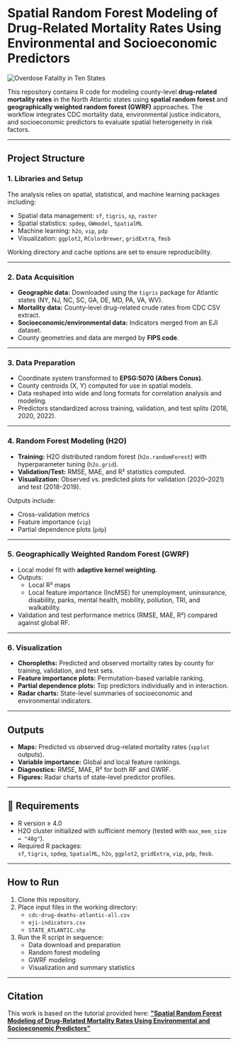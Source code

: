 # Spatial Random Forest Modeling of Drug-Related Mortality Rates Using Environmental and Socioeconomic Predictors

![Overdose Fatality in Ten States](map.png)

This repository contains R code for modeling county-level **drug-related mortality rates** in the North Atlantic states using **spatial random forest** and **geographically weighted random forest (GWRF)** approaches. The workflow integrates CDC mortality data, environmental justice indicators, and socioeconomic predictors to evaluate spatial heterogeneity in risk factors.

---

## Project Structure

### 1. Libraries and Setup
The analysis relies on spatial, statistical, and machine learning packages including:

- Spatial data management: `sf`, `tigris`, `sp`, `raster`
- Spatial statistics: `spdep`, `GWmodel`, `SpatialML`
- Machine learning: `h2o`, `vip`, `pdp`
- Visualization: `ggplot2`, `RColorBrewer`, `gridExtra`, `fmsb`

Working directory and cache options are set to ensure reproducibility.

---

### 2. Data Acquisition
- **Geographic data:** Downloaded using the `tigris` package for Atlantic states (NY, NJ, NC, SC, GA, DE, MD, PA, VA, WV).  
- **Mortality data:** County-level drug-related crude rates from CDC CSV extract.  
- **Socioeconomic/environmental data:** Indicators merged from an EJI dataset.  
- County geometries and data are merged by **FIPS code**.

---

### 3. Data Preparation
- Coordinate system transformed to **EPSG:5070 (Albers Conus)**.  
- County centroids (X, Y) computed for use in spatial models.  
- Data reshaped into wide and long formats for correlation analysis and modeling.  
- Predictors standardized across training, validation, and test splits (2018, 2020, 2022).

---

### 4. Random Forest Modeling (H2O)
- **Training:** H2O distributed random forest (`h2o.randomForest`) with hyperparameter tuning (`h2o.grid`).  
- **Validation/Test:** RMSE, MAE, and R² statistics computed.  
- **Visualization:** Observed vs. predicted plots for validation (2020–2021) and test (2018–2019).  

Outputs include:
- Cross-validation metrics  
- Feature importance (`vip`)  
- Partial dependence plots (`pdp`)  

---

### 5. Geographically Weighted Random Forest (GWRF)
- Local model fit with **adaptive kernel weighting**.  
- Outputs:
  - Local R² maps  
  - Local feature importance (IncMSE) for unemployment, uninsurance, disability, parks, mental health, mobility, pollution, TRI, and walkability.  
- Validation and test performance metrics (RMSE, MAE, R²) compared against global RF.

---

### 6. Visualization
- **Choropleths:** Predicted and observed mortality rates by county for training, validation, and test sets.  
- **Feature importance plots:** Permutation-based variable ranking.  
- **Partial dependence plots:** Top predictors individually and in interaction.  
- **Radar charts:** State-level summaries of socioeconomic and environmental indicators.

---

## Outputs
- **Maps:** Predicted vs observed drug-related mortality rates (`spplot` outputs).  
- **Variable importance:** Global and local feature rankings.  
- **Diagnostics:** RMSE, MAE, R² for both RF and GWRF.  
- **Figures:** Radar charts of state-level predictor profiles.

---

## 🔧 Requirements
- R version ≥ 4.0  
- H2O cluster initialized with sufficient memory (tested with `max_mem_size = "48g"`).  
- Required R packages:  
  `sf`, `tigris`, `spdep`, `SpatialML`, `h2o`, `ggplot2`, `gridExtra`, `vip`, `pdp`, `fmsb`.

---

## How to Run
1. Clone this repository.  
2. Place input files in the working directory:  
   - `cdc-drug-deaths-atlantic-all.csv`  
   - `eji-indicators.csv`  
   - `STATE_ATLANTIC.shp`  
3. Run the R script in sequence:  
   - Data download and preparation  
   - Random forest modeling  
   - GWRF modeling  
   - Visualization and summary statistics  

---

## Citation
This work is based on the tutorial provided here:
[**"Spatial Random Forest Modeling of Drug-Related Mortality Rates Using Environmental and Socioeconomic Predictors"**](https://zia207.github.io/geospatial-r-github.io/geographically-wighted-random-forest.html)

---

